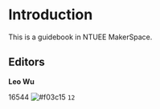 # Introduction

This is a guidebook in NTUEE MakerSpace.

## Editors
**Leo Wu**

16544 ![#f03c15](https://placehold.it/15/f03899/000000?text=+) `12`
